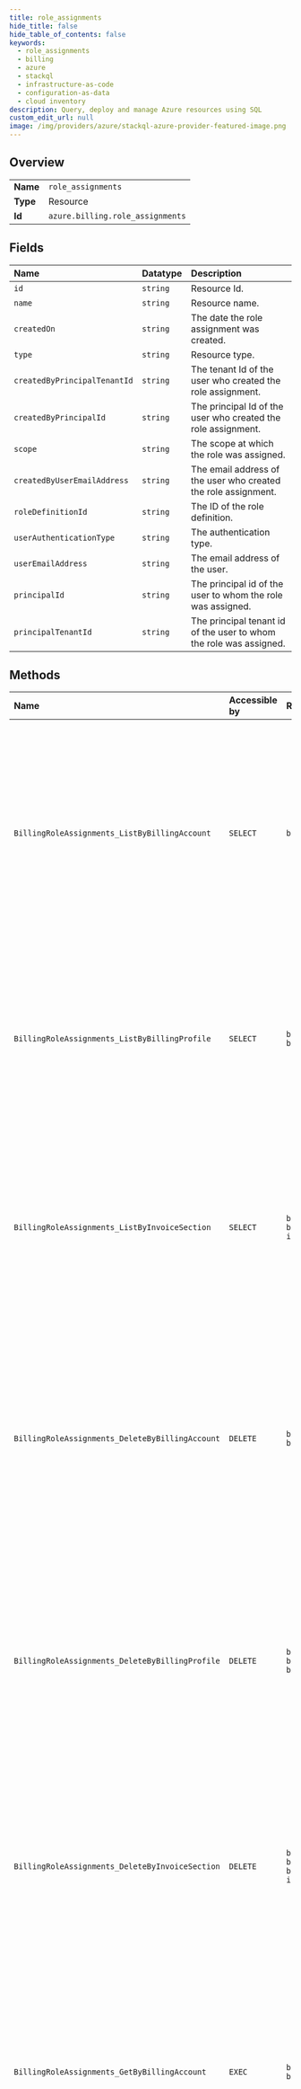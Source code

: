 ```yaml
---
title: role_assignments
hide_title: false
hide_table_of_contents: false
keywords:
  - role_assignments
  - billing
  - azure    
  - stackql
  - infrastructure-as-code
  - configuration-as-data
  - cloud inventory
description: Query, deploy and manage Azure resources using SQL
custom_edit_url: null
image: /img/providers/azure/stackql-azure-provider-featured-image.png
---
```

  
    

## Overview
<table><tbody>
<tr><td><b>Name</b></td><td><code>role_assignments</code></td></tr>
<tr><td><b>Type</b></td><td>Resource</td></tr>
<tr><td><b>Id</b></td><td><code>azure.billing.role_assignments</code></td></tr>
</tbody></table>

## Fields
| Name | Datatype | Description |
|:-----|:---------|:------------|
| `id` | `string` | Resource Id. |
| `name` | `string` | Resource name. |
| `createdOn` | `string` | The date the role assignment was created. |
| `type` | `string` | Resource type. |
| `createdByPrincipalTenantId` | `string` | The tenant Id of the user who created the role assignment. |
| `createdByPrincipalId` | `string` | The principal Id of the user who created the role assignment. |
| `scope` | `string` | The scope at which the role was assigned. |
| `createdByUserEmailAddress` | `string` | The email address of the user who created the role assignment. |
| `roleDefinitionId` | `string` | The ID of the role definition. |
| `userAuthenticationType` | `string` | The authentication type. |
| `userEmailAddress` | `string` | The email address of the user. |
| `principalId` | `string` | The principal id of the user to whom the role was assigned. |
| `principalTenantId` | `string` | The principal tenant id of the user to whom the role was assigned. |
## Methods
| Name | Accessible by | Required Params | Description |
|:-----|:--------------|:----------------|:------------|
| `BillingRoleAssignments_ListByBillingAccount` | `SELECT` | `billingAccountName` | Lists the role assignments for the caller on a billing account. The operation is supported for billing accounts with agreement type Microsoft Partner Agreement or Microsoft Customer Agreement. |
| `BillingRoleAssignments_ListByBillingProfile` | `SELECT` | `billingAccountName, billingProfileName` | Lists the role assignments for the caller on a billing profile. The operation is supported for billing accounts with agreement type Microsoft Customer Agreement. |
| `BillingRoleAssignments_ListByInvoiceSection` | `SELECT` | `billingAccountName, billingProfileName, invoiceSectionName` | Lists the role assignments for the caller on an invoice section. The operation is supported for billing accounts with agreement type Microsoft Customer Agreement. |
| `BillingRoleAssignments_DeleteByBillingAccount` | `DELETE` | `billingAccountName, billingRoleAssignmentName` | Deletes a role assignment for the caller on a billing account. The operation is supported for billing accounts with agreement type Microsoft Partner Agreement or Microsoft Customer Agreement. |
| `BillingRoleAssignments_DeleteByBillingProfile` | `DELETE` | `billingAccountName, billingProfileName, billingRoleAssignmentName` | Deletes a role assignment for the caller on a billing profile. The operation is supported for billing accounts with agreement type Microsoft Partner Agreement or Microsoft Customer Agreement. |
| `BillingRoleAssignments_DeleteByInvoiceSection` | `DELETE` | `billingAccountName, billingProfileName, billingRoleAssignmentName, invoiceSectionName` | Deletes a role assignment for the caller on an invoice section. The operation is supported for billing accounts with agreement type Microsoft Customer Agreement. |
| `BillingRoleAssignments_GetByBillingAccount` | `EXEC` | `billingAccountName, billingRoleAssignmentName` | Gets a role assignment for the caller on a billing account. The operation is supported for billing accounts with agreement type Microsoft Partner Agreement or Microsoft Customer Agreement. |
| `BillingRoleAssignments_GetByBillingProfile` | `EXEC` | `billingAccountName, billingProfileName, billingRoleAssignmentName` | Gets a role assignment for the caller on a billing profile. The operation is supported for billing accounts with agreement type Microsoft Partner Agreement or Microsoft Customer Agreement. |
| `BillingRoleAssignments_GetByInvoiceSection` | `EXEC` | `billingAccountName, billingProfileName, billingRoleAssignmentName, invoiceSectionName` | Gets a role assignment for the caller on an invoice section. The operation is supported for billing accounts with agreement type Microsoft Customer Agreement. |
